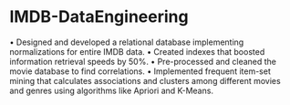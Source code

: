 # IMDB-DataEngineering

• Designed and developed a relational database implementing normalizations for entire IMDB data.
• Created indexes that boosted information retrieval speeds by 50%.
• Pre-processed and cleaned the movie database to find correlations.
• Implemented frequent item-set mining that calculates associations and clusters among different movies and genres using algorithms like Apriori and K-Means.
